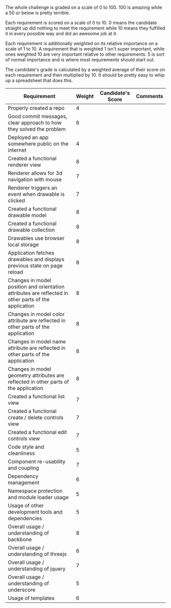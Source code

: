 The whole challenge is graded on a scale of 0 to 100. 100 is amazing while a 50 or below is pretty terrible.

Each requirement is scored on a scale of 0 to 10. 0 means the candidate straight up did nothing to meet the requirement while 10 means they fulfilled it in every possible way and did an awesome job at it.

Each requirement is additionally weighted on its relative importance on a scale of 1 to 10. A requirement that is weighted 1 isn't super important, while ones weighted 10 are very important relative to other requirements. 5 is sort of normal importance and is where most requirements should start out.

The candidate's grade is calculated by a weighted average of their score on each requirement and then multiplied by 10. It should be pretty easy to whip up a spreadsheet that does this.

Requirement | Weight | Candidate's Score | Comments
----------- | ------ | ----------------- | --------
Properly created a repo | 4 |  | 
Good commit messages, clear approach to how they solved the problem | 6 |  | 
Deployed an app somewhere public on the internet | 4 |  | 
Created a functional renderer view | 8 |  | 
Renderer allows for 3d navigation with mouse | 7 |  | 
Renderer triggers an event when drawable is clicked | 7 |  | 
Created a functional drawable model | 8 |  | 
Created a functional drawable collection | 8 |  | 
Drawables use browser local storage | 8 |  | 
Application fetches drawables and displays previous state on page reload | 8 |  | 
Changes in model position and orientation attributes are reflected in other parts of the application | 8 |  | 
Changes in model color attribute are reflected in other parts of the application | 8 |  | 
Changes in model name attribute are reflected in other parts of the application | 8 |  | 
Changes in model geometry attributes are reflected in other parts of the application | 8 |  | 
Created a functional list view | 7 |  | 
Created a functional create / delete controls view | 7 |  | 
Created a functional edit controls view | 7 |  | 
Code style and cleanliness | 5 |  | 
Component re-usability and coupling | 7 |  | 
Dependency management | 6 |  | 
Namespace protection and module loader usage | 5 |  | 
Usage of other development tools and dependencies | 5 |  | 
Overall usage / understanding of backbone | 8 |  | 
Overall usage / understanding of threejs | 6 |  | 
Overall usage / understanding of jquery | 7 |  | 
Overall usage / understanding of underscore | 5 |  | 
Usage of templates | 6 |  | 
